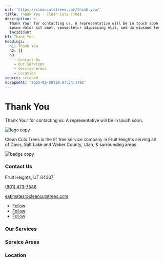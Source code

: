 ```yaml
---
url: 'https://cleancutstrees.com/thank-you/'
title: Thank You - Clean Cuts Trees
description: >-
  Thank Your for contacting us. A representative will be in touch soon.Lorem
  ipsum dolor sit amet, consectetur adipiscing elit, sed do eiusmod tempor
  incididunt
h1: Thank You
headings:
  h1: Thank You
  h2: []
  h3:
    - Contact Us
    - Our Services
    - Service Areas
    - Location
source: scraped
scrapedAt: '2025-08-28T20:07:24.579Z'
---
```

# Thank You

Thank Your for contacting us. A representative will be in touch soon.

![logo copy](./assets/90a16e2ce5a7f00fb2e4f2b204af48a34ef55eab.png "logo copy")

Clean Cuts Trees is the #1 tree service company in Fruit Heights serving all of Davis, Salt Lake and Weber County, Utah, & surrounding areas.

![badge copy](./assets/f718afde080bd8d3dd3880e1e259267f39699dcb.png "badge copy")

### Contact Us

Fruit Heights, UT 84037

[(801) 473-7548](tel:+18014737548)

[estimates@cleancutstrees.com](mailto:estimates@cleancutstrees.com)

-   [Follow](https://www.facebook.com/CleanCutsTrees/ "Follow on Facebook")
-   [Follow](https://www.youtube.com/channel/UCSMH2M8_eCp3TM7lxs7HC1w/videos "Follow on Youtube")
-   [Follow](https://www.instagram.com/clean_cuts_trees/ "Follow on Instagram")

### Our Services

### Service Areas

### Location
